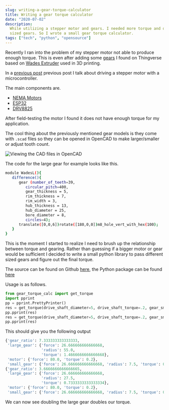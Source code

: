 ```yaml
---
slug: writing-a-gear-torque-calculator
title: Writing a gear torque calculator
date: "2020-07-02"
description:
  While utilizing a stepper motor and gears. I needed more torque and different
  sized gears. So I wrote a small gear torque calculator.
tags: ["tech", "python", "opensource"]
---
```


Recently I ran into the problem of my stepper motor not able to produce enough
torque. This is even after adding some
[gears](https://www.thingiverse.com/thing:4305) I found on Thingverse based on
[Wades Extruder](https://reprap.org/wiki/Wade%27s_Geared_Extruder) used in 3D
printing.

In a
[previous post](/posts/2020_06_16_driving_stepper_motors_with_microcontroller.md)
previous post I talk about driving a stepper motor with a microcontroller.

The main components are.

- [NEMA Motors](https://en.wikipedia.org/wiki/NEMA_stepper_motor)
- [ESP32](https://en.wikipedia.org/wiki/ESP32)
- [DRV8825](https://www.pololu.com/product/2133)

After field-testing the motor I found it does not have enough torque for my
application.

The cool thing about the previously mentioned gear models is they come with
`.scad` files so they can be opened in OpenCAD to make larger/smaller or adjust
tooth count.

![Viewing the CAD files in OpenCAD](/images/post/2020_07_02_writing_a_gear_torque_calculator/gear_in_opencad.png)

The code for the large gear for example looks like this.

```bash
module WadesL(){
   difference(){
      gear (number_of_teeth=39,
         circular_pitch=400,
         gear_thickness = 5,
         rim_thickness = 7,
         rim_width = 3,
         hub_thickness = 13,
         hub_diameter = 25,
         bore_diameter = 8,
         circles=4);
      translate([0,0,6])rotate([180,0,0])m8_hole_vert_with_hex(100);
   }
}
```

This is the moment I started to realize I need to brush up the relationship
between torque and gearing. Rather than guessing if a bigger motor or gear would
be sufficient I decided to write a small python library to pass different sized
gears and figure out the final torque.

The source can be found on Github
[here](https://github.com/ncrmro/gear-torque-calc), the Python package can be
found [here](https://pypi.org/project/gear-torque-calc/1.0.0/)

Usage is as follows.

```python
from gear_torque_calc import get_torque
import pprint
pp = pprint.PrettyPrinter()
res = get_torque(drive_shaft_diameter=5, drive_shaft_torque=.2, gear_small_diameter=15, gear_large_diameter=55)
pp.pprint(res)
res = get_torque(drive_shaft_diameter=5, drive_shaft_torque=.2, gear_small_diameter=15, gear_large_diameter=55*2)
pp.pprint(res)
```

This should give you the following output

```python
{'gear_ratio': 7.333333333333333,
 'large_gear': {'force': 26.666666666666668,
                'radius': 55.0,
                'torque': 1.4666666666666668},
 'motor': {'force': 80.0, 'torque': 0.2},
 'small_gear': {'force': 26.666666666666668, 'radius': 7.5, 'torque': 0.2}}
{'gear_ratio': 3.6666666666666665,
 'large_gear': {'force': 26.666666666666668,
                'radius': 27.5,
                'torque': 0.7333333333333334},
 'motor': {'force': 80.0, 'torque': 0.2},
 'small_gear': {'force': 26.666666666666668, 'radius': 7.5, 'torque': 0.2}}
```

We can now see doubling the large gear doubles our torque.
